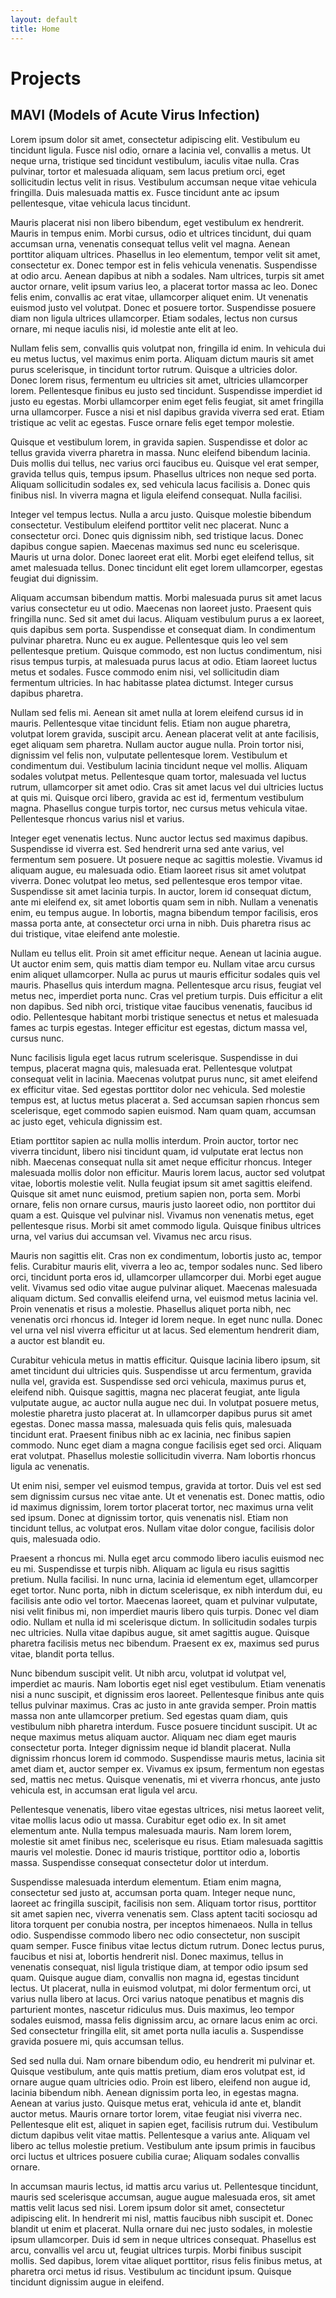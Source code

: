 ```yaml
---
layout: default
title: Home
---
```


# Projects
## MAVI (Models of Acute Virus Infection)

Lorem ipsum dolor sit amet, consectetur adipiscing elit. Vestibulum eu tincidunt ligula. Fusce nisl odio, ornare a lacinia vel, convallis a metus. Ut neque urna, tristique sed tincidunt vestibulum, iaculis vitae nulla. Cras pulvinar, tortor et malesuada aliquam, sem lacus pretium orci, eget sollicitudin lectus velit in risus. Vestibulum accumsan neque vitae vehicula fringilla. Duis malesuada mattis ex. Fusce tincidunt ante ac ipsum pellentesque, vitae vehicula lacus tincidunt.

Mauris placerat nisi non libero bibendum, eget vestibulum ex hendrerit. Mauris in tempus enim. Morbi cursus, odio et ultrices tincidunt, dui quam accumsan urna, venenatis consequat tellus velit vel magna. Aenean porttitor aliquam ultrices. Phasellus in leo elementum, tempor velit sit amet, consectetur ex. Donec tempor est in felis vehicula venenatis. Suspendisse at odio arcu. Aenean dapibus at nibh a sodales. Nam ultrices, turpis sit amet auctor ornare, velit ipsum varius leo, a placerat tortor massa ac leo. Donec felis enim, convallis ac erat vitae, ullamcorper aliquet enim. Ut venenatis euismod justo vel volutpat. Donec et posuere tortor. Suspendisse posuere diam non ligula ultrices ullamcorper. Etiam sodales, lectus non cursus ornare, mi neque iaculis nisi, id molestie ante elit at leo.

Nullam felis sem, convallis quis volutpat non, fringilla id enim. In vehicula dui eu metus luctus, vel maximus enim porta. Aliquam dictum mauris sit amet purus scelerisque, in tincidunt tortor rutrum. Quisque a ultricies dolor. Donec lorem risus, fermentum eu ultricies sit amet, ultricies ullamcorper lorem. Pellentesque finibus eu justo sed tincidunt. Suspendisse imperdiet id justo eu egestas. Morbi ullamcorper enim eget felis feugiat, sit amet fringilla urna ullamcorper. Fusce a nisi et nisl dapibus gravida viverra sed erat. Etiam tristique ac velit ac egestas. Fusce ornare felis eget tempor molestie.

Quisque et vestibulum lorem, in gravida sapien. Suspendisse et dolor ac tellus gravida viverra pharetra in massa. Nunc eleifend bibendum lacinia. Duis mollis dui tellus, nec varius orci faucibus eu. Quisque vel erat semper, gravida tellus quis, tempus ipsum. Phasellus ultrices non neque sed porta. Aliquam sollicitudin sodales ex, sed vehicula lacus facilisis a. Donec quis finibus nisl. In viverra magna et ligula eleifend consequat. Nulla facilisi.

Integer vel tempus lectus. Nulla a arcu justo. Quisque molestie bibendum consectetur. Vestibulum eleifend porttitor velit nec placerat. Nunc a consectetur orci. Donec quis dignissim nibh, sed tristique lacus. Donec dapibus congue sapien. Maecenas maximus sed nunc eu scelerisque. Mauris ut urna dolor. Donec laoreet erat elit. Morbi eget eleifend tellus, sit amet malesuada tellus. Donec tincidunt elit eget lorem ullamcorper, egestas feugiat dui dignissim.

Aliquam accumsan bibendum mattis. Morbi malesuada purus sit amet lacus varius consectetur eu ut odio. Maecenas non laoreet justo. Praesent quis fringilla nunc. Sed sit amet dui lacus. Aliquam vestibulum purus a ex laoreet, quis dapibus sem porta. Suspendisse et consequat diam. In condimentum pulvinar pharetra. Nunc eu ex augue. Pellentesque quis leo vel sem pellentesque pretium. Quisque commodo, est non luctus condimentum, nisi risus tempus turpis, at malesuada purus lacus at odio. Etiam laoreet luctus metus et sodales. Fusce commodo enim nisi, vel sollicitudin diam fermentum ultricies. In hac habitasse platea dictumst. Integer cursus dapibus pharetra.

Nullam sed felis mi. Aenean sit amet nulla at lorem eleifend cursus id in mauris. Pellentesque vitae tincidunt felis. Etiam non augue pharetra, volutpat lorem gravida, suscipit arcu. Aenean placerat velit at ante facilisis, eget aliquam sem pharetra. Nullam auctor augue nulla. Proin tortor nisi, dignissim vel felis non, vulputate pellentesque lorem. Vestibulum et condimentum dui. Vestibulum lacinia tincidunt neque vel mollis. Aliquam sodales volutpat metus. Pellentesque quam tortor, malesuada vel luctus rutrum, ullamcorper sit amet odio. Cras sit amet lacus vel dui ultricies luctus at quis mi. Quisque orci libero, gravida ac est id, fermentum vestibulum magna. Phasellus congue turpis tortor, nec cursus metus vehicula vitae. Pellentesque rhoncus varius nisl et varius.

Integer eget venenatis lectus. Nunc auctor lectus sed maximus dapibus. Suspendisse id viverra est. Sed hendrerit urna sed ante varius, vel fermentum sem posuere. Ut posuere neque ac sagittis molestie. Vivamus id aliquam augue, eu malesuada odio. Etiam laoreet risus sit amet volutpat viverra. Donec volutpat leo metus, sed pellentesque eros tempor vitae. Suspendisse sit amet lacinia turpis. In auctor, lorem id consequat dictum, ante mi eleifend ex, sit amet lobortis quam sem in nibh. Nullam a venenatis enim, eu tempus augue. In lobortis, magna bibendum tempor facilisis, eros massa porta ante, at consectetur orci urna in nibh. Duis pharetra risus ac dui tristique, vitae eleifend ante molestie.

Nullam eu tellus elit. Proin sit amet efficitur neque. Aenean ut lacinia augue. Ut auctor enim sem, quis mattis diam tempor eu. Nullam vitae arcu cursus enim aliquet ullamcorper. Nulla ac purus ut mauris efficitur sodales quis vel mauris. Phasellus quis interdum magna. Pellentesque arcu risus, feugiat vel metus nec, imperdiet porta nunc. Cras vel pretium turpis. Duis efficitur a elit non dapibus. Sed nibh orci, tristique vitae faucibus venenatis, faucibus id odio. Pellentesque habitant morbi tristique senectus et netus et malesuada fames ac turpis egestas. Integer efficitur est egestas, dictum massa vel, cursus nunc.

Nunc facilisis ligula eget lacus rutrum scelerisque. Suspendisse in dui tempus, placerat magna quis, malesuada erat. Pellentesque volutpat consequat velit in lacinia. Maecenas volutpat purus nunc, sit amet eleifend ex efficitur vitae. Sed egestas porttitor dolor nec vehicula. Sed molestie tempus est, at luctus metus placerat a. Sed accumsan sapien rhoncus sem scelerisque, eget commodo sapien euismod. Nam quam quam, accumsan ac justo eget, vehicula dignissim est.

Etiam porttitor sapien ac nulla mollis interdum. Proin auctor, tortor nec viverra tincidunt, libero nisi tincidunt quam, id vulputate erat lectus non nibh. Maecenas consequat nulla sit amet neque efficitur rhoncus. Integer malesuada mollis dolor non efficitur. Mauris lorem lacus, auctor sed volutpat vitae, lobortis molestie velit. Nulla feugiat ipsum sit amet sagittis eleifend. Quisque sit amet nunc euismod, pretium sapien non, porta sem. Morbi ornare, felis non ornare cursus, mauris justo laoreet odio, non porttitor dui quam a est. Quisque vel pulvinar nisl. Vivamus non venenatis metus, eget pellentesque risus. Morbi sit amet commodo ligula. Quisque finibus ultrices urna, vel varius dui accumsan vel. Vivamus nec arcu risus.

Mauris non sagittis elit. Cras non ex condimentum, lobortis justo ac, tempor felis. Curabitur mauris elit, viverra a leo ac, tempor sodales nunc. Sed libero orci, tincidunt porta eros id, ullamcorper ullamcorper dui. Morbi eget augue velit. Vivamus sed odio vitae augue pulvinar aliquet. Maecenas malesuada aliquam dictum. Sed convallis eleifend urna, vel euismod metus lacinia vel. Proin venenatis et risus a molestie. Phasellus aliquet porta nibh, nec venenatis orci rhoncus id. Integer id lorem neque. In eget nunc nulla. Donec vel urna vel nisl viverra efficitur ut at lacus. Sed elementum hendrerit diam, a auctor est blandit eu.

Curabitur vehicula metus in mattis efficitur. Quisque lacinia libero ipsum, sit amet tincidunt dui ultricies quis. Suspendisse ut arcu fermentum, gravida nulla vel, gravida est. Suspendisse sed orci vehicula, maximus purus et, eleifend nibh. Quisque sagittis, magna nec placerat feugiat, ante ligula vulputate augue, ac auctor nulla augue nec dui. In volutpat posuere metus, molestie pharetra justo placerat at. In ullamcorper dapibus purus sit amet egestas. Donec massa massa, malesuada quis felis quis, malesuada tincidunt erat. Praesent finibus nibh ac ex lacinia, nec finibus sapien commodo. Nunc eget diam a magna congue facilisis eget sed orci. Aliquam erat volutpat. Phasellus molestie sollicitudin viverra. Nam lobortis rhoncus ligula ac venenatis.

Ut enim nisi, semper vel euismod tempus, gravida at tortor. Duis vel est sed sem dignissim cursus nec vitae ante. Ut et venenatis est. Donec mattis, odio id maximus dignissim, lorem tortor placerat tortor, nec maximus urna velit sed ipsum. Donec at dignissim tortor, quis venenatis nisl. Etiam non tincidunt tellus, ac volutpat eros. Nullam vitae dolor congue, facilisis dolor quis, malesuada odio.

Praesent a rhoncus mi. Nulla eget arcu commodo libero iaculis euismod nec eu mi. Suspendisse et turpis nibh. Aliquam ac ligula eu risus sagittis pretium. Nulla facilisi. In nunc urna, lacinia id elementum eget, ullamcorper eget tortor. Nunc porta, nibh in dictum scelerisque, ex nibh interdum dui, eu facilisis ante odio vel tortor. Maecenas laoreet, quam et pulvinar vulputate, nisi velit finibus mi, non imperdiet mauris libero quis turpis. Donec vel diam odio. Nullam et nulla id mi scelerisque dictum. In sollicitudin sodales turpis nec ultricies. Nulla vitae dapibus augue, sit amet sagittis augue. Quisque pharetra facilisis metus nec bibendum. Praesent ex ex, maximus sed purus vitae, blandit porta tellus.

Nunc bibendum suscipit velit. Ut nibh arcu, volutpat id volutpat vel, imperdiet ac mauris. Nam lobortis eget nisl eget vestibulum. Etiam venenatis nisi a nunc suscipit, et dignissim eros laoreet. Pellentesque finibus ante quis tellus pulvinar maximus. Cras ac justo in ante gravida semper. Proin mattis massa non ante ullamcorper pretium. Sed egestas quam diam, quis vestibulum nibh pharetra interdum. Fusce posuere tincidunt suscipit. Ut ac neque maximus metus aliquam auctor. Aliquam nec diam eget mauris consectetur porta. Integer dignissim neque id blandit placerat. Nulla dignissim rhoncus lorem id commodo. Suspendisse mauris metus, lacinia sit amet diam et, auctor semper ex. Vivamus ex ipsum, fermentum non egestas sed, mattis nec metus. Quisque venenatis, mi et viverra rhoncus, ante justo vehicula est, in accumsan erat ligula vel arcu.

Pellentesque venenatis, libero vitae egestas ultrices, nisi metus laoreet velit, vitae mollis lacus odio ut massa. Curabitur eget odio ex. In sit amet elementum ante. Nulla tempus malesuada mauris. Nam lorem lorem, molestie sit amet finibus nec, scelerisque eu risus. Etiam malesuada sagittis mauris vel molestie. Donec id mauris tristique, porttitor odio a, lobortis massa. Suspendisse consequat consectetur dolor ut interdum.

Suspendisse malesuada interdum elementum. Etiam enim magna, consectetur sed justo at, accumsan porta quam. Integer neque nunc, laoreet ac fringilla suscipit, facilisis non sem. Aliquam tortor risus, porttitor sit amet sapien nec, viverra venenatis sem. Class aptent taciti sociosqu ad litora torquent per conubia nostra, per inceptos himenaeos. Nulla in tellus odio. Suspendisse commodo libero nec odio consectetur, non suscipit quam semper. Fusce finibus vitae lectus dictum rutrum. Donec lectus purus, faucibus et nisi at, lobortis hendrerit nisl. Donec maximus, tellus in venenatis consequat, nisl ligula tristique diam, at tempor odio ipsum sed quam. Quisque augue diam, convallis non magna id, egestas tincidunt lectus. Ut placerat, nulla in euismod volutpat, mi dolor fermentum orci, ut varius nulla libero at lacus. Orci varius natoque penatibus et magnis dis parturient montes, nascetur ridiculus mus. Duis maximus, leo tempor sodales euismod, massa felis dignissim arcu, ac ornare lacus enim ac orci. Sed consectetur fringilla elit, sit amet porta nulla iaculis a. Suspendisse gravida posuere mi, quis accumsan tellus.

Sed sed nulla dui. Nam ornare bibendum odio, eu hendrerit mi pulvinar et. Quisque vestibulum, ante quis mattis pretium, diam eros volutpat est, id ornare augue quam ultricies odio. Proin est libero, eleifend non augue id, lacinia bibendum nibh. Aenean dignissim porta leo, in egestas magna. Aenean at varius justo. Quisque metus erat, vehicula id ante et, blandit auctor metus. Mauris ornare tortor lorem, vitae feugiat nisi viverra nec. Pellentesque elit est, aliquet in sapien eget, facilisis rutrum dui. Vestibulum dictum dapibus velit vitae mattis. Pellentesque a varius ante. Aliquam vel libero ac tellus molestie pretium. Vestibulum ante ipsum primis in faucibus orci luctus et ultrices posuere cubilia curae; Aliquam sodales convallis ornare.

In accumsan mauris lectus, id mattis arcu varius ut. Pellentesque tincidunt, mauris sed scelerisque accumsan, augue augue malesuada eros, sit amet mattis velit lacus sed nisi. Lorem ipsum dolor sit amet, consectetur adipiscing elit. In hendrerit mi nisl, mattis faucibus nibh suscipit et. Donec blandit ut enim et placerat. Nulla ornare dui nec justo sodales, in molestie ipsum ullamcorper. Duis id sem in neque ultrices consequat. Phasellus est arcu, convallis vel arcu ut, feugiat ultrices turpis. Morbi finibus suscipit mollis. Sed dapibus, lorem vitae aliquet porttitor, risus felis finibus metus, at pharetra orci metus id risus. Vestibulum ac tincidunt ipsum. Quisque tincidunt dignissim augue in eleifend.
